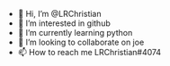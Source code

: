 - 👋 Hi, I’m @LRChristian
- 👀 I’m interested in github
- 🌱 I’m currently learning python
- 💞️ I’m looking to collaborate on joe
- 📫 How to reach me LRChristian#4074

<!---
LRChristian/LRChristian is a ✨ special ✨ repository because its `README.md` (this file) appears on your GitHub profile.
You can click the Preview link to take a look at your changes.
--->
